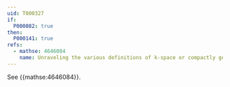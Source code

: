 ```yaml
---
uid: T000327
if:
  P000082: true
then:
  P000141: true
refs:
  - mathse: 4646084
    name: Unraveling the various definitions of k-space or compactly generated space
---
```


See {{mathse:4646084}}.
